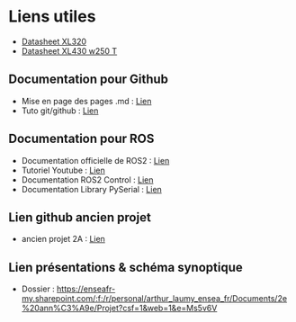 # Liens utiles


* [Datasheet XL320](https://emanual.robotis.com/docs/en/dxl/x/xl320/)
* [Datasheet XL430 w250 T](https://emanual.robotis.com/docs/en/dxl/x/xl430-w250/)


## Documentation pour Github

- Mise en page des pages .md : [Lien](https://docs.github.com/fr/get-started/writing-on-github/getting-started-with-writing-and-formatting-on-github/basic-writing-and-formatting-syntax)
- Tuto git/github : [Lien](https://youtu.be/tRZGeaHPoaw?si=A00R2zRJJc8fqSKF)

## Documentation pour ROS

-  Documentation officielle de ROS2 : [Lien](https://docs.ros.org/en/iron/index.html)
-  Tutoriel Youtube : [Lien](https://www.youtube.com/watch?v=0aPbWsyENA8&list=PLLSegLrePWgJudpPUof4-nVFHGkB62Izy)
-  Documentation ROS2 Control : [Lien](https://control.ros.org/humble/index.html)
-  Documentation Library PySerial : [Lien](https://pyserial.readthedocs.io/en/latest/index.html)


## Lien github ancien projet

- ancien projet 2A : [Lien](https://github.com/GuillaumePtj/BOB)

## Lien présentations & schéma synoptique

- Dossier : https://enseafr-my.sharepoint.com/:f:/r/personal/arthur_laumy_ensea_fr/Documents/2e%20ann%C3%A9e/Projet?csf=1&web=1&e=Ms5v6V 
